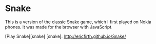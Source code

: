 # Snake
This is a version of the classic Snake game, which I first played on Nokia phones. It was made for the browser with JavaScript.

[Play Snake][snake]
[snake]: http://ericfirth.github.io/Snake/
